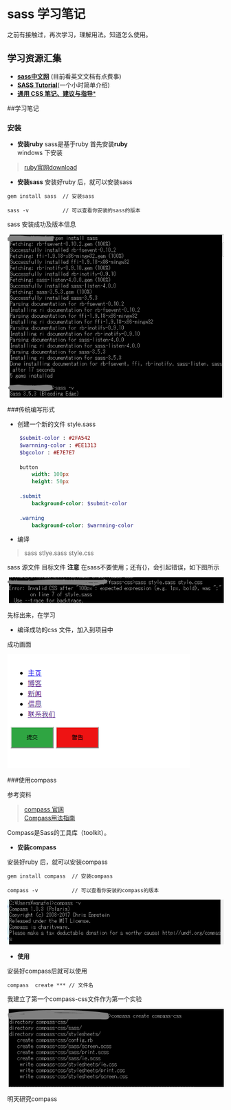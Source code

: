 # sass 学习笔记

之前有接触过，再次学习，理解用法。知道怎么使用。

## 学习资源汇集
+ [**sass中文网**](http://www.sasschina.com/) (目前看英文文档有点费事)
+ [**SASS Tutorial**](https://www.youtube.com/watch?v=wz3kElLbEHE&t=626s)(一个小时简单介绍)
+ [**通用 CSS 笔记、建议与指导***](https://github.com/chadluo/CSS-Guidelines/blob/master/README.md)

##学习笔记

### 安装

+ **安装ruby**
sass是基于ruby 首先安装**ruby**</br>
windows 下安装

>[ruby官网download](https://rubyinstaller.org/downloads/)

+ **安装sass**
安装好ruby 后，就可以安装sass
```
gem install sass  // 安装sass

sass -v           // 可以查看你安装的sass的版本
```

sass 安装成功及版本信息

![sass 安装成功及版本信息](./img/sass1.PNG)

###传统编写形式

+ 创建一个新的文件 style.sass
    
```sass
    $submit-color : #2FA542
    $warnning-color : #EE1313
    $bgcolor : #E7E7E7

    button 
        width: 100px
        height: 50px

    .submit 
        background-color: $submit-color

    .warning 
        background-color: $warnning-color
```
+ 编译

>    sass stlye.sass style.css

sass 源文件 目标文件
**注意** 在sass不要使用；还有{}，会引起错误，如下图所示

![错误信息](./img/sass2.png)


先标出来，在学习

+ 编译成功的css 文件，加入到项目中

成功画面

![测试画面](./img/sass3.PNG)

###使用compass

参考资料

>[compass 官网](http://compass-style.org/)</br>
>[Compass用法指南](http://www.ruanyifeng.com/blog/2012/11/compass.html)

Compass是Sass的工具库（toolkit）。

+ **安装compass**

安装好ruby 后，就可以安装compass
```
gem install compass  // 安装compass

compass -v           // 可以查看你安装的compass的版本
```

![compass 安装成功及版本信息](./img/sass4.PNG)
+ **使用**

安装好compass后就可以使用
```
compass  create *** // 文件名       
```

我建立了第一个compass-css文件作为第一个实验

![sass 安装成功及版本信息](./img/sass5.PNG)

明天研究compass